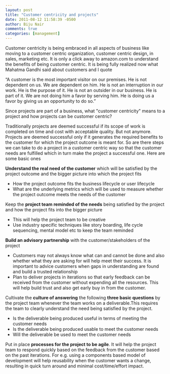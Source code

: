 ```yaml
---
layout: post
title: "Customer centricity and projects"
date: 2011-08-12 11:58:39 -0500
author: Biju Nair
comments: true
categories: [management]
---
```

Customer centricity is being embraced in all aspects of business like moving to a customer centric organization, customer centric design, in sales, marketing etc. It is only a click away to amazon.com to understand the benefits of being customer centric. It is being fully realized now what Mahatma Gandhi said about customers and I quote
<!-- more -->

“A customer is the most important visitor on our premises. He is not dependent on us. We are dependent on him. He is not an interruption in our work. He is the purpose of it. He is not an outsider in our business. He is part of it. We are not doing him a favor by serving him. He is doing us a favor by giving us an opportunity to do so.”

Since projects are part of a business, what "customer centricity" means to a  project and how projects can be customer centric?

Traditionally projects are deemed successful if its scope of work is completed on time and cost with acceptable quality. But not anymore. Projects are deemed successful only if it generates the required benefits to the customer for which the project outcome is meant for. So are there steps we can take to do a project in a customer centric way so that the customer needs are fulfilled which in turn make the project a successful one. Here are some basic ones

**Understand the real need of the customer** which will be satisfied by the project outcome and the bigger picture into which the project fits

- How the project outcome fits the business lifecycle or user lifecycle
- What are the underlying metrics which will be used to measure whether the project outcome meets the needs of the customer

Keep the **project team reminded of the needs** being satisfied by the project and how the project fits into the bigger picture

- This will help the project team to be creative
- Use industry specific techniques like story boarding, life cycle sequencing, mental model etc to keep the team reminded

**Build an advisory partnership** with the customer/stakeholders of the project

- Customers may not always know what can and cannot be done and also whether what they are asking for will help meet their success. It is important to advice customers when gaps in understanding are found and build a trusted relationship
- Plan to deliver projects in iterations so that early feedback can be received from the customer without expending all the resources. This will help build trust and also get early buy in from the customer.

Cultivate the **culture of answering** the following **three basic questions** by the project team whenever the team works on a deliverable.This requires the team to clearly understand the need being satisfied by the project.

- Is the deliverable being produced useful in terms of meeting the customer needs
- Is the deliverable being produced usable to meet the customer needs
- Will the deliverable be used to meet the customer needs

Put in place **processes for the project to be agile**. It will help the project team to respond quickly based on the feedback from the customer based on the past iterations. For e.g. using a components based model of development will help reusability when the customer wants a change, resulting in quick turn around and minimal cost/time/effort impact.

